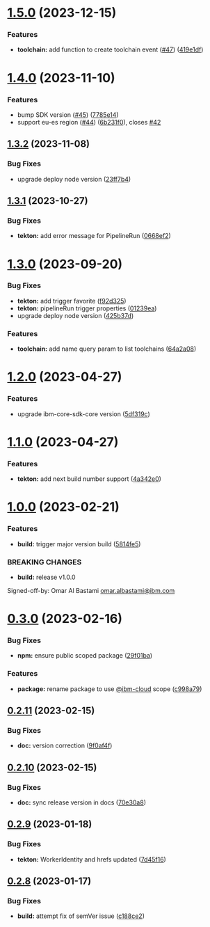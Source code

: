 # [1.5.0](https://github.com/IBM/continuous-delivery-node-sdk/compare/v1.4.0...v1.5.0) (2023-12-15)


### Features

* **toolchain:** add function to create toolchain event  ([#47](https://github.com/IBM/continuous-delivery-node-sdk/issues/47)) ([419e1df](https://github.com/IBM/continuous-delivery-node-sdk/commit/419e1df06af3a503b0dfbd1723a0088bb2f386dd))

# [1.4.0](https://github.com/IBM/continuous-delivery-node-sdk/compare/v1.3.2...v1.4.0) (2023-11-10)


### Features

* bump SDK version ([#45](https://github.com/IBM/continuous-delivery-node-sdk/issues/45)) ([7785e14](https://github.com/IBM/continuous-delivery-node-sdk/commit/7785e142fab9e352b411d272c8f4e71129559fdd))
* support eu-es region ([#44](https://github.com/IBM/continuous-delivery-node-sdk/issues/44)) ([6b231f0](https://github.com/IBM/continuous-delivery-node-sdk/commit/6b231f0cf4d13ff1b3a13872ae34b9c84ef25cb1)), closes [#42](https://github.com/IBM/continuous-delivery-node-sdk/issues/42)

## [1.3.2](https://github.com/IBM/continuous-delivery-node-sdk/compare/v1.3.1...v1.3.2) (2023-11-08)


### Bug Fixes

* upgrade deploy node version ([23ff7b4](https://github.com/IBM/continuous-delivery-node-sdk/commit/23ff7b4184500a998e868ef0ecd665ae673a2317))

## [1.3.1](https://github.com/IBM/continuous-delivery-node-sdk/compare/v1.3.0...v1.3.1) (2023-10-27)


### Bug Fixes

* **tekton:** add error message for PipelineRun ([0668ef2](https://github.com/IBM/continuous-delivery-node-sdk/commit/0668ef21ff9f9dc559da972eac08223169781092))

# [1.3.0](https://github.com/IBM/continuous-delivery-node-sdk/compare/v1.2.0...v1.3.0) (2023-09-20)


### Bug Fixes

* **tekton:** add trigger favorite ([f92d325](https://github.com/IBM/continuous-delivery-node-sdk/commit/f92d325479a9d67b49eb481908490fee468e6daa))
* **tekton:** pipelineRun trigger properties ([01239ea](https://github.com/IBM/continuous-delivery-node-sdk/commit/01239ea6b3a41584590b83bf38767e27ec384fe3))
* upgrade deploy node version ([425b37d](https://github.com/IBM/continuous-delivery-node-sdk/commit/425b37d7c5513d2014b86ee08690c9475eee0bb1))


### Features

* **toolchain:** add name query param to list toolchains ([64a2a08](https://github.com/IBM/continuous-delivery-node-sdk/commit/64a2a08bdb23d44cefc24214adee4f19e6b68b09))

# [1.2.0](https://github.com/IBM/continuous-delivery-node-sdk/compare/v1.1.0...v1.2.0) (2023-04-27)


### Features

* upgrade ibm-core-sdk-core version ([5df319c](https://github.com/IBM/continuous-delivery-node-sdk/commit/5df319c4f1e35843b8e0419848c3a5457f84c23d))

# [1.1.0](https://github.com/IBM/continuous-delivery-node-sdk/compare/v1.0.0...v1.1.0) (2023-04-27)


### Features

* **tekton:** add next build number support ([4a342e0](https://github.com/IBM/continuous-delivery-node-sdk/commit/4a342e0fcb65ab1821db1bd370a86275ff376ebb))

# [1.0.0](https://github.com/IBM/continuous-delivery-node-sdk/compare/v0.3.0...v1.0.0) (2023-02-21)


### Features

* **build:** trigger major version build ([5814fe5](https://github.com/IBM/continuous-delivery-node-sdk/commit/5814fe52ccd808cc99348c60f1d4901b0e1e4be0))


### BREAKING CHANGES

* **build:** release v1.0.0

Signed-off-by: Omar Al Bastami <omar.albastami@ibm.com>

# [0.3.0](https://github.com/IBM/continuous-delivery-node-sdk/compare/v0.2.11...v0.3.0) (2023-02-16)


### Bug Fixes

* **npm:** ensure public scoped package ([29f01ba](https://github.com/IBM/continuous-delivery-node-sdk/commit/29f01baa05b03dcb76fbd051e32f96d1c10945a5))


### Features

* **package:** rename package to use [@ibm-cloud](https://github.com/ibm-cloud) scope ([c998a79](https://github.com/IBM/continuous-delivery-node-sdk/commit/c998a79922838bdc2e4b3fbfcaa368c0adebae27))

## [0.2.11](https://github.com/IBM/continuous-delivery-node-sdk/compare/v0.2.10...v0.2.11) (2023-02-15)


### Bug Fixes

* **doc:** version correction ([9f0af4f](https://github.com/IBM/continuous-delivery-node-sdk/commit/9f0af4fb96a748536d3fe19e73cdfb00eef22065))

## [0.2.10](https://github.com/IBM/continuous-delivery-node-sdk/compare/v0.2.9...v0.2.10) (2023-02-15)


### Bug Fixes

* **doc:** sync release version in docs ([70e30a8](https://github.com/IBM/continuous-delivery-node-sdk/commit/70e30a8b233a85af463015061618a1c6457f3781))

## [0.2.9](https://github.com/IBM/continuous-delivery-node-sdk/compare/v0.2.8...v0.2.9) (2023-01-18)


### Bug Fixes

* **tekton:** WorkerIdentity and hrefs updated ([7d45f16](https://github.com/IBM/continuous-delivery-node-sdk/commit/7d45f167842c204523a3972c12c324ee83fec960))

## [0.2.8](https://github.com/IBM/continuous-delivery-node-sdk/compare/v0.2.7...v0.2.8) (2023-01-17)


### Bug Fixes

* **build:** attempt fix of semVer issue ([c188ce2](https://github.com/IBM/continuous-delivery-node-sdk/commit/c188ce2c69c52e11c38461fa28912659bd40d15d))
